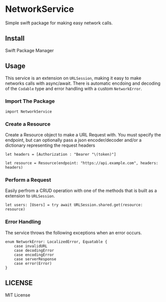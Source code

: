 # NetworkService
Simple swift package for making easy network calls.

## Install
Swift Package Manager

## Usage
This service is an extension on <code>URLSession</code>, making it easy to make networks calls with async/await. There is automatic encdoing and decoding of the <code>Codable</code> type and error handling with a custom <code>NetworkError</code>.

### Import The Package
```
import NetworkService
```

### Create a Resource
Create a Resource object to make a URL Request with. You must specify the endpoint, but can optionally pass a json encoder/decoder and/or a dictionary representing the request headers
```
let headers = [Authorization : "Bearer "\(token)"]

let resource = Resource(endpoint: "https://api.example.com", headers: headers)
```

### Perform a Request
Easily perfrom a CRUD operation with one of the methods that is built as a extension to <code>URLSession</code>.
```
let users: [Users] = try await URLSession.shared.get(resource: resource)
```

### Error Handling
The service throws the following exceptions when an error occurs.
```
enum NetworkError: LocalizedError, Equatable {
    case invalidURL
    case decodingError
    case encodingError
    case serverResponse
    case error(Error)
}
```

## LICENSE
MIT License
